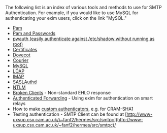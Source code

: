 The following list is an index of various tools and methods to use for
SMTP Authentication. For example, if you would like to use MySQL for
authenticating your exim users, click on the link "MySQL."
-   [Pam](AuthenticatedSmtpUsingPam)
-   [Pam and Passwords](AuthenticatedSmtpUsingPamAndPasswords)
-   [pwauth (easily authenticate against /etc/shadow without running as
    root)](AuthenticatedSmtpUsingPwauth)
-   [Certificates](AuthenticatedSmtpUsingCert)
-   [Dovecot](AuthenticatedSmtpUsingDovecot)
-   [Courier](AuthenticatedSmtpUsingCourier)
-   [MySQL](AuthenticatedSmtpUsingMysql)
-   [LDAP](AuthenticatedSmtpUsingLdap)
-   [IMAP](AuthenticatedSmtpUsingIMAP)
-   [SASLAuthd](AuthenticatedSmtpUsingSaslauthd)
-   [NTLM](AuthenticatedSmtpUsingNTLM)
-   [Broken Clients](AuthenticatedSmtpForBrokenClients) -
    Non-standard EHLO response
-   [Authenticated Forwarding](AuthenticatingForward) - Using exim
    for authentication on smart relays
-   How to make [custom
    authenticators](AuthenticatedSmtpCustomAuthenticator), e.g. for
    CRAM-SHA1
-   Testing authentication - SMTP Client can be found at
    [http://www-uxsup.csx.cam.ac.uk/\~fanf2/hermes/src/smtpc](http://www-uxsup.csx.cam.ac.uk/~fanf2/hermes/src/smtpc)/
